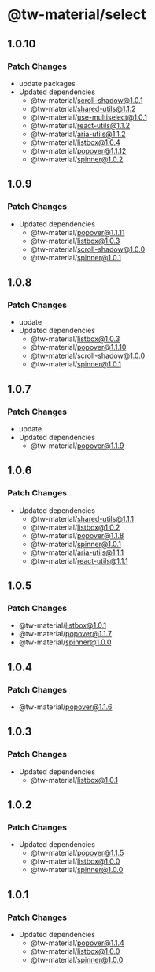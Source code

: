 # @tw-material/select

## 1.0.10

### Patch Changes

- update packages
- Updated dependencies
  - @tw-material/scroll-shadow@1.0.1
  - @tw-material/shared-utils@1.1.2
  - @tw-material/use-multiselect@1.0.1
  - @tw-material/react-utils@1.1.2
  - @tw-material/aria-utils@1.1.2
  - @tw-material/listbox@1.0.4
  - @tw-material/popover@1.1.12
  - @tw-material/spinner@1.0.2

## 1.0.9

### Patch Changes

- Updated dependencies
  - @tw-material/popover@1.1.11
  - @tw-material/listbox@1.0.3
  - @tw-material/scroll-shadow@1.0.0
  - @tw-material/spinner@1.0.1

## 1.0.8

### Patch Changes

- update
- Updated dependencies
  - @tw-material/listbox@1.0.3
  - @tw-material/popover@1.1.10
  - @tw-material/scroll-shadow@1.0.0
  - @tw-material/spinner@1.0.1

## 1.0.7

### Patch Changes

- update
- Updated dependencies
  - @tw-material/popover@1.1.9

## 1.0.6

### Patch Changes

- Updated dependencies
  - @tw-material/shared-utils@1.1.1
  - @tw-material/listbox@1.0.2
  - @tw-material/popover@1.1.8
  - @tw-material/spinner@1.0.1
  - @tw-material/aria-utils@1.1.1
  - @tw-material/react-utils@1.1.1

## 1.0.5

### Patch Changes

- @tw-material/listbox@1.0.1
- @tw-material/popover@1.1.7
- @tw-material/spinner@1.0.0

## 1.0.4

### Patch Changes

- @tw-material/popover@1.1.6

## 1.0.3

### Patch Changes

- Updated dependencies
  - @tw-material/listbox@1.0.1

## 1.0.2

### Patch Changes

- Updated dependencies
  - @tw-material/popover@1.1.5
  - @tw-material/listbox@1.0.0
  - @tw-material/spinner@1.0.0

## 1.0.1

### Patch Changes

- Updated dependencies
  - @tw-material/popover@1.1.4
  - @tw-material/listbox@1.0.0
  - @tw-material/spinner@1.0.0
